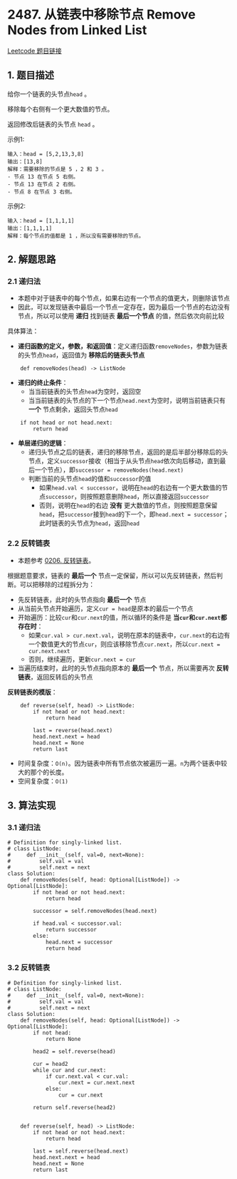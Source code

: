 # 2487. 从链表中移除节点 Remove Nodes from Linked List 
[Leetcode 题目链接](https://leetcode.cn/problems/remove-nodes-from-linked-list/description/)

## 1. 题目描述
给你一个链表的头节点`head` 。

移除每个右侧有一个更大数值的节点。

返回修改后链表的头节点 `head` 。

示例1: 
```
输入：head = [5,2,13,3,8]
输出：[13,8]
解释：需要移除的节点是 5 ，2 和 3 。
- 节点 13 在节点 5 右侧。
- 节点 13 在节点 2 右侧。
- 节点 8 在节点 3 右侧。
```

示例2: 
```
输入：head = [1,1,1,1]
输出：[1,1,1,1]
解释：每个节点的值都是 1 ，所以没有需要移除的节点。
```

## 2. 解题思路
### 2.1 递归法
- 本题中对于链表中的每个节点，如果右边有一个节点的值更大，则删除该节点
- 因此，可以发现链表中最后一个节点一定存在，因为最后一个节点的右边没有节点，所以可以使用 **递归** 找到链表 **最后一个节点** 的值，然后依次向前比较

具体算法：
- **递归函数的定义，参数，和返回值**：定义递归函数`removeNodes`，参数为链表的头节点`head`，返回值为 **移除后的链表头节点**
```Py
    def removeNodes(head) -> ListNode
```

- **递归的终止条件**：
  - 当当前链表的头节点`head`为空时，返回空
  - 当当前链表的头节点的下一个节点`head.next`为空时，说明当前链表只有 **一个** 节点剩余，返回头节点`head`
```Py
    if not head or not head.next:
        return head
```

- **单层递归的逻辑**：
  - 递归头节点之后的链表，递归的移除节点，返回的是后半部分移除后的头节点，定义`successor`接收（相当于从头节点`head`依次向后移动，直到最后一个节点），即`successor = removeNodes(head.next)`
  - 判断当前的头节点`head`的值和`successor`的值
    - 如果`head.val < successor`，说明在`head`的右边有一个更大数值的节点`successor`，则按照题意删除`head`，所以直接返回`successor`
    - 否则，说明在`head`的右边 **没有** 更大数值的节点，则按照题意保留`head`，把`successor`接到`head`的下一个，即`head.next = successor`；此时链表的头节点为`head`，返回`head`


### 2.2 反转链表
- 本题参考 [0206. 反转链表](/leetcode/0206_反转链表.md)。

根据题意要求，链表的 **最后一个** 节点一定保留，所以可以先反转链表，然后判断。可以把移除的过程拆分为：
- 先反转链表，此时的头节点指向 **最后一个** 节点
- 从当前头节点开始遍历，定义`cur = head`是原本的最后一个节点
- 开始遍历：比较`cur`和`cur.next`的值，所以循环的条件是 **当`cur`和`cur.next`都存在时**：
  - 如果`cur.val > cur.next.val`，说明在原本的链表中，`cur.next`的右边有一个数值更大的节点`cur`，则应该移除节点`cur.next`，所以`cur.next = cur.next.next`
  - 否则，继续遍历，更新`cur.next = cur`
- 当遍历结束时，此时的头节点指向原本的 **最后一个** 节点，所以需要再次 **反转链表**，返回反转后的头节点

**反转链表的模版**：
```Py
    def reverse(self, head) -> ListNode:
        if not head or not head.next:
            return head

        last = reverse(head.next)
        head.next.next = head
        head.next = None
        return last
```

* 时间复杂度：`O(n)`。因为链表中所有节点依次被遍历一遍。`n`为两个链表中较大的那个的长度。
* 空间复杂度：`O(1)`

## 3. 算法实现
### 3.1 递归法
```Py
# Definition for singly-linked list.
# class ListNode:
#     def __init__(self, val=0, next=None):
#         self.val = val
#         self.next = next
class Solution:
    def removeNodes(self, head: Optional[ListNode]) -> Optional[ListNode]:
        if not head or not head.next:
            return head

        successor = self.removeNodes(head.next)
        
        if head.val < successor.val:
            return successor
        else:
            head.next = successor
            return head
```

### 3.2 反转链表
```Py
# Definition for singly-linked list.
# class ListNode:
#     def __init__(self, val=0, next=None):
#         self.val = val
#         self.next = next
class Solution:
    def removeNodes(self, head: Optional[ListNode]) -> Optional[ListNode]:
        if not head:
            return None
        
        head2 = self.reverse(head)
        
        cur = head2
        while cur and cur.next:
            if cur.next.val < cur.val:
                cur.next = cur.next.next
            else:
                cur = cur.next

        return self.reverse(head2)


    def reverse(self, head) -> ListNode:
        if not head or not head.next:
            return head

        last = self.reverse(head.next)
        head.next.next = head
        head.next = None
        return last
```
